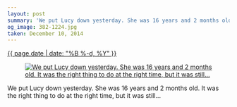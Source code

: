```yaml
---
layout: post
summary: 'We put Lucy down yesterday. She was 16 years and 2 months old. It was the right thing to do at the right time, but it was still...'
og_image: 382-1224.jpg
taken: December 10, 2014
---
```


<div class="post">
 <time>
  <a href="/382">
   {{ page.date | date: "%B %-d, %Y" }}
  </a>
 </time>
 <a href="/382">
  <figure data-taken="12/10/2014">
   <img alt="We put Lucy down yesterday. She was 16 years and 2 months old. It was the right thing to do at the right time, but it was still..." sizes="(min-width: 700px) 50vw, calc(100vw - 2rem)" src="{{ site.assets_url }}/382-612.jpg" srcset="{{ site.assets_url }}/382-1224.jpg 1224w, {{ site.assets_url }}/382-918.jpg 918w, {{ site.assets_url }}/382-612.jpg 612w, {{ site.assets_url }}/382-306.jpg 306w"/>
  </figure>
 </a>
 <span>
  We put Lucy down yesterday. She was 16 years and 2 months old. It was the right thing to do at the right time, but it was still...
 </span>
</div>
